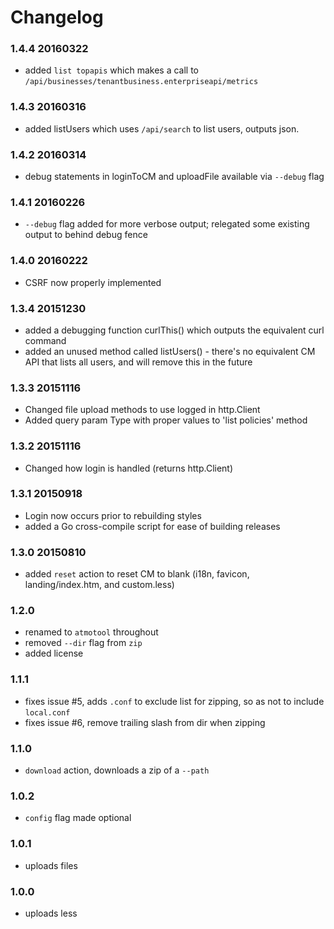 # Changelog

### 1.4.4 20160322

* added `list topapis` which makes a call to `/api/businesses/tenantbusiness.enterpriseapi/metrics`

### 1.4.3 20160316

* added listUsers which uses `/api/search` to list users, outputs json.

### 1.4.2 20160314

* debug statements in loginToCM and uploadFile available via `--debug` flag

### 1.4.1 20160226

* `--debug` flag added for more verbose output; relegated some existing output to behind debug fence

### 1.4.0 20160222

* CSRF now properly implemented

### 1.3.4 20151230

* added a debugging function curlThis() which outputs the equivalent curl command
* added an unused method called listUsers() - there's no equivalent CM API that lists all users, and will remove this in the future

### 1.3.3 20151116

* Changed file upload methods to use logged in http.Client
* Added query param Type with proper values to 'list policies' method

### 1.3.2 20151116

* Changed how login is handled (returns http.Client)

### 1.3.1 20150918

* Login now occurs prior to rebuilding styles
* added a Go cross-compile script for ease of building releases

### 1.3.0 20150810
* added `reset` action to reset CM to blank (i18n, favicon, landing/index.htm, and custom.less)

### 1.2.0
* renamed to `atmotool` throughout
* removed `--dir` flag from `zip`
* added license

### 1.1.1

* fixes issue #5, adds `.conf` to exclude list for zipping, so as not to include `local.conf`
* fixes issue #6, remove trailing slash from dir when zipping

### 1.1.0

* `download` action, downloads a zip of a `--path`

### 1.0.2

* `config` flag made optional

### 1.0.1

* uploads files

### 1.0.0

* uploads less

